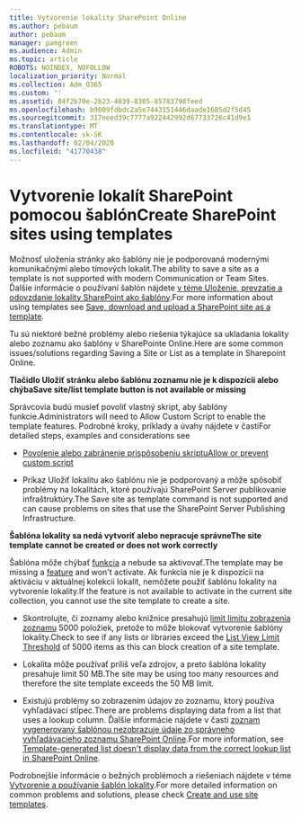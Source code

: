 ```yaml
---
title: Vytvorenie lokality SharePoint Online
ms.author: pebaum
author: pebaum
manager: pamgreen
ms.audience: Admin
ms.topic: article
ROBOTS: NOINDEX, NOFOLLOW
localization_priority: Normal
ms.collection: Adm_O365
ms.custom: ''
ms.assetid: 84f2b70e-2b23-4039-8305-85783798feed
ms.openlocfilehash: b9009fdbdc2a5e7443151446daade1685d2f5d45
ms.sourcegitcommit: 317eeed39c7777a922442992d67733726c41d9e1
ms.translationtype: MT
ms.contentlocale: sk-SK
ms.lasthandoff: 02/04/2020
ms.locfileid: "41770438"
---
```

# <a name="create-sharepoint-sites-using-templates"></a><span data-ttu-id="0793f-102">Vytvorenie lokalít SharePoint pomocou šablón</span><span class="sxs-lookup"><span data-stu-id="0793f-102">Create SharePoint sites using templates</span></span>

<span data-ttu-id="0793f-103">Možnosť uloženia stránky ako šablóny nie je podporovaná modernými komunikačnými alebo tímových lokalít.</span><span class="sxs-lookup"><span data-stu-id="0793f-103">The ability to save a site as a template is not supported with modern Communication or Team Sites.</span></span> <span data-ttu-id="0793f-104">Ďalšie informácie o používaní šablón nájdete [v téme Uloženie, prevzatie a odovzdanie lokality SharePoint ako šablóny](https://docs.microsoft.com/sharepoint/dev/general-development/save-download-and-upload-a-sharepoint-site-as-a-template).</span><span class="sxs-lookup"><span data-stu-id="0793f-104">For more information about using templates see [Save, download and upload a SharePoint site as a template](https://docs.microsoft.com/sharepoint/dev/general-development/save-download-and-upload-a-sharepoint-site-as-a-template).</span></span>

<span data-ttu-id="0793f-105">Tu sú niektoré bežné problémy alebo riešenia týkajúce sa ukladania lokality alebo zoznamu ako šablóny v SharePointe Online.</span><span class="sxs-lookup"><span data-stu-id="0793f-105">Here are some common issues/solutions regarding Saving a Site or List as a template in Sharepoint Online.</span></span> 

<span data-ttu-id="0793f-106">**Tlačidlo Uložiť stránku alebo šablónu zoznamu nie je k dispozícii alebo chýba**</span><span class="sxs-lookup"><span data-stu-id="0793f-106">**Save site/list template button is not available or missing**</span></span>

<span data-ttu-id="0793f-107">Správcovia budú musieť povoliť vlastný skript, aby šablóny funkcie.</span><span class="sxs-lookup"><span data-stu-id="0793f-107">Administrators will need to Allow Custom Script to enable the template features.</span></span> <span data-ttu-id="0793f-108">Podrobné kroky, príklady a úvahy nájdete v časti</span><span class="sxs-lookup"><span data-stu-id="0793f-108">For detailed steps, examples and considerations see</span></span> 

- [<span data-ttu-id="0793f-109">Povolenie alebo zabránenie prispôsobeniu skriptu</span><span class="sxs-lookup"><span data-stu-id="0793f-109">Allow or prevent custom script</span></span>](https://docs.microsoft.com/sharepoint/allow-or-prevent-custom-script)

- <span data-ttu-id="0793f-110">Príkaz Uložiť lokalitu ako šablónu nie je podporovaný a môže spôsobiť problémy na lokalitách, ktoré používajú SharePoint Server publikovanie infraštruktúry.</span><span class="sxs-lookup"><span data-stu-id="0793f-110">The Save site as template command is not supported and can cause problems on sites that use the SharePoint Server Publishing Infrastructure.</span></span>

<span data-ttu-id="0793f-111">**Šablóna lokality sa nedá vytvoriť alebo nepracuje správne**</span><span class="sxs-lookup"><span data-stu-id="0793f-111">**The site template cannot be created or does not work correctly**</span></span>

<span data-ttu-id="0793f-112">Šablóna môže chýbať [funkcia](https://social.technet.microsoft.com/wiki/contents/articles/14423.sharepoint-2013-existing-features-guid.aspx) a nebude sa aktivovať.</span><span class="sxs-lookup"><span data-stu-id="0793f-112">The template may be missing a [feature](https://social.technet.microsoft.com/wiki/contents/articles/14423.sharepoint-2013-existing-features-guid.aspx) and won't activate.</span></span> <span data-ttu-id="0793f-113">Ak funkcia nie je k dispozícii na aktiváciu v aktuálnej kolekcii lokalít, nemôžete použiť šablónu lokality na vytvorenie lokality.</span><span class="sxs-lookup"><span data-stu-id="0793f-113">If the feature is not available to activate in the current site collection, you cannot use the site template to create a site.</span></span>

- <span data-ttu-id="0793f-114">Skontrolujte, či zoznamy alebo knižnice presahujú [limit limitu zobrazenia zoznamu](https://support.office.com/article/Manage-large-lists-and-libraries-in-SharePoint-B8588DAE-9387-48C2-9248-C24122F07C59) 5000 položiek, pretože to môže blokovať vytvorenie šablóny lokality.</span><span class="sxs-lookup"><span data-stu-id="0793f-114">Check to see if any lists or libraries exceed the [List View Limit Threshold](https://support.office.com/article/Manage-large-lists-and-libraries-in-SharePoint-B8588DAE-9387-48C2-9248-C24122F07C59) of 5000 items as this can block creation of a site template.</span></span>

- <span data-ttu-id="0793f-115">Lokalita môže používať príliš veľa zdrojov, a preto šablóna lokality presahuje limit 50 MB.</span><span class="sxs-lookup"><span data-stu-id="0793f-115">The site may be using too many resources and therefore the site template exceeds the 50 MB limit.</span></span>


- <span data-ttu-id="0793f-116">Existujú problémy so zobrazením údajov zo zoznamu, ktorý používa vyhľadávací stĺpec.</span><span class="sxs-lookup"><span data-stu-id="0793f-116">There are problems displaying data from a list that uses a lookup column.</span></span> <span data-ttu-id="0793f-117">Ďalšie informácie nájdete v časti [zoznam vygenerovaný šablónou nezobrazuje údaje zo správneho vyhľadávacieho zoznamu SharePoint Online](https://docs.microsoft.com/sharepoint/support/lists-and-libraries/template-generated-list-incorrect-data).</span><span class="sxs-lookup"><span data-stu-id="0793f-117">For more information, see [Template-generated list doesn't display data from the correct lookup list in SharePoint Online](https://docs.microsoft.com/sharepoint/support/lists-and-libraries/template-generated-list-incorrect-data).</span></span>

<span data-ttu-id="0793f-118">Podrobnejšie informácie o bežných problémoch a riešeniach nájdete v téme [Vytvorenie a používanie šablón lokality](https://support.office.com/article/Create-and-use-site-templates-60371B0F-00E0-4C49-A844-34759EBDD989).</span><span class="sxs-lookup"><span data-stu-id="0793f-118">For more detailed information on common problems and solutions, please check [Create and use site templates](https://support.office.com/article/Create-and-use-site-templates-60371B0F-00E0-4C49-A844-34759EBDD989).</span></span>



